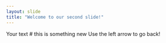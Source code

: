```yaml
---
layout: slide
title: "Welcome to our second slide!"
---
```

Your text # this is something new 
Use the left arrow to go back!
